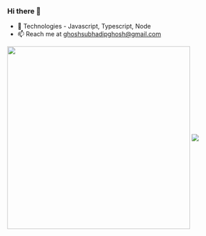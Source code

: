 ### Hi there 👋

- 💖 Technologies - Javascript, Typescript, Node
- 📫 Reach me at ghoshsubhadipghosh@gmail.com

<div>
  <img align="center" width="420" height="420" src="https://github-readme-stats.vercel.app/api?username=subhadipghs&show_icons=true&layout=compact&count_private=true&theme=dracula" />
  <img align="center" src="https://github-readme-stats.vercel.app/api/top-langs/?username=subhadipghs&layout=compact&theme=dracula&hide=css" />
  <!-- <p><img src="https://github-readme-stats.vercel.app/api/wakatime?username=@subhadipghs" /></p> -->
</div>
